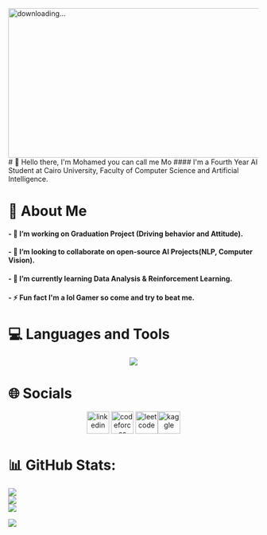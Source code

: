 <img align="center" alt=" downloading..." src="https://i.pinimg.com/originals/3c/84/cd/3c84cdb1e180a46031edaed16e042beb.gif" width="800" height="300" />
# 👋 Hello there, I'm Mohamed you can call me Mo
#### I'm a Fourth Year AI Student at Cairo University, Faculty of Computer Science and Artificial Intelligence.

# 💫 About Me
#### - 🔭 I’m working on Graduation Project (Driving behavior and Attitude).
#### - 👯 I’m looking to collaborate on open-source AI Projects(NLP, Computer Vision).
#### - 🌱 I’m currently learning Data Analysis & Reinforcement Learning.
#### - ⚡ Fun fact I'm a lol Gamer so come and try to beat me.

# 💻 Languages and Tools
<p align="center">
    <img src="https://skillicons.dev/icons?i=py,tensorflow,pytorch,matlab,mysql,php,laravel,cpp,java,git&perline=5" />
</p>

# 🌐 Socials
<p align="center">
  <a href="https://www.linkedin.com/in/mo-sam-mo/"><img src="https://cdn.jsdelivr.net/gh/devicons/devicon/icons/linkedin/linkedin-original.svg" alt="linkedin" width="45" height="45"/></a> <a href="https://codeforces.com/profile/Xx_MOHAMED_xX"><img src="https://art.npanuhin.me/SVG/Codeforces/Codeforces.colored.svg" alt="codeforces" width="45" height="45" padding="" /></a> <a href="https://leetcode.com/Xx_Mohamed_xX/"><img src="https://cdn.iconscout.com/icon/free/png-512/leetcode-3521542-2944960.png?f=avif&w=256" alt="leetcode" width="45" height="45"/></a><a href="https://www.kaggle.com/mohamedsammer"><img src="https://www.vectorlogo.zone/logos/kaggle/kaggle-icon.svg" alt="kaggle" width="45" height="45"/></a> 
</p>

# 📊 GitHub Stats:
![](https://github-readme-stats.vercel.app/api?username=mo-sam-mo&theme=dark&hide_border=false&include_all_commits=false&count_private=false)<br/>
![](https://github-readme-streak-stats.herokuapp.com/?user=mo-sam-mo&theme=dark&hide_border=false)<br/>
![](https://github-readme-stats.vercel.app/api/top-langs/?username=mo-sam-mo&theme=dark&hide_border=false&include_all_commits=false&count_private=false&layout=compact)

![](https://github-readme-quotes.herokuapp.com/quote?type=horizontal&theme=darkquotesUrl=https://github.com/Mo-Sam-Mo/Mo-Sam-Mo/blob/main/quotes.json)
